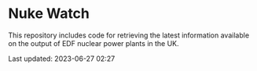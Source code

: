 # Nuke Watch

This repository includes code for retrieving the latest information available on the output of EDF nuclear power plants in the UK.

Last updated: 2023-06-27 02:27